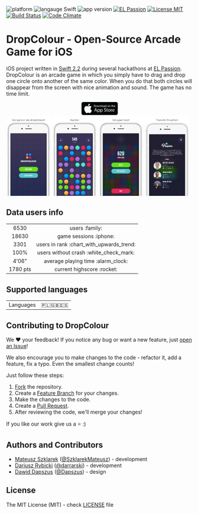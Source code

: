 ![platform](https://img.shields.io/badge/platform-iOS-brightgreen.svg)
![langauge Swift](https://img.shields.io/badge/language-Swift%202.2-brightgreen.svg)
![app version](https://img.shields.io/badge/version-1.0.3-brightgreen.svg)
[![EL Passion](https://img.shields.io/badge/supported%20by-EL%20Passion-brightgreen.svg)](http://www.elpassion.com)
[![License MIT](https://img.shields.io/badge/license-MIT-brightgreen.svg)](LICENSE)
[![Build Status](https://travis-ci.org/elpassion/DropColour-iOS.svg?branch=master)](https://travis-ci.org/elpassion/DropColour-iOS)
[![Code Climate](https://codeclimate.com/github/elpassion/DropColour-iOS/badges/gpa.svg)](https://codeclimate.com/github/elpassion/DropColour-iOS)

# DropColour - Open-Source Arcade Game for iOS

iOS project written in <a href="https://github.com/apple/swift">Swift 2.2</a> during several hackathons at <a href="http://www.elpassion.com">EL Passion</a>. DropColour is an arcade game in which you simply have to drag and drop one circle onto another of the same color. When you do that both circles will disappear from the screen with nice animation and sound. The game has no time limit.

<div style="margin: 0 auto; text-align: center;">
    <a href="https://t.co/5GlrejZSJe"><img src="Images/app-store-logo.png" width="20%"></a>
</div>

<img src="Images/1.jpg" width="24%"/>
<img src="Images/2.jpg" width="24%"/>
<img src="Images/3.jpg" width="24%"/>
<img src="Images/4.jpg" width="24%"/>

## Data users info

<table>
  <tr align="center">
    <td>6530</td>
    <td>users :family:</td>
  </tr>
  <tr align="center">
    <td>18630</td>
    <td>game sessions :iphone:</td>
  </tr>
  <tr align="center">
    <td>3301</td>
    <td>users in rank :chart_with_upwards_trend:</td>
  </tr>
  <tr align="center">
    <td>100%</td>
    <td>users without crash :white_check_mark:</td>
  </tr>
  <tr align="center">
    <td>4'06"</a></td>
    <td>average playing time :alarm_clock:</td>
  </tr>
  <tr align="center">
    <td>1780 pts</a></td>
    <td>current highscore :rocket:</td>
  </tr>
</table>

## Supported languages

<table>
  <tr align="center">
    <td>Languages</a></td>
    <td>🇵🇱🇬🇧🇪🇸</td>
  </tr>
</table>

## Contributing to DropColour

We :heart: your feedback! If you notice any bug or want a new feature, just [open an Issue](https://github.com/elpassion/DropColour-iOS/issues/new)!

We also encourage you to make changes to the code - refactor it, add a feature, fix a typo. Even the smallest change counts!

Just follow these steps:

1. [Fork](https://help.github.com/articles/fork-a-repo/) the repository.
2. Create a [Feature Branch](https://help.github.com/articles/creating-and-deleting-branches-within-your-repository/) for your changes.
3. Make the changes to the code.
4. Create a [Pull Request](https://help.github.com/articles/creating-a-pull-request/).
5. After reviewing the code, we'll merge your changes!

If you like our work give us a :star: :)

## Authors and Contributors

- [Mateusz Szklarek](https://github.com/mateuszszklarek) ([@SzklarekMateusz](https://twitter.com/SzklarekMateusz)) - development
- [Dariusz Rybicki](https://github.com/darrarski) ([@darrarski](https://twitter.com/darrarski)) - development
- [Dawid Dapszus](https://dribbble.com/dashoo) ([@Dapszus](https://twitter.com/dapszus)) - design

## License

The MIT License (MIT) - check [LICENSE](LICENSE) file
